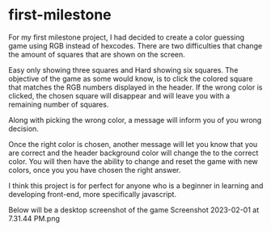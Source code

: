 # first-milestone

For my first milestone project, I had decided to create a color guessing game using RGB instead of hexcodes. There are two difficulties that change the amount of squares that are shown on the screen. 

Easy only showing three squares and Hard showing six squares. The objective of the game as some would know, is to click the colored square that matches the RGB numbers displayed in the header. If the wrong color is clicked, the chosen square will disappear and will leave you  with a remaining number of squares. 

Along with picking the wrong color, a message will inform you of you wrong decision. 

Once the right color is chosen, another message will let you know that you are correct and the header background color will change the to the correct color. You will then have the ability to change and reset the game with new colors, once you you have chosen the right answer. 


I think this project is for perfect for anyone who is a beginner in learning and developing front-end, more specifically javascript. 

Below will be a desktop screenshot of the game
Screenshot 2023-02-01 at 7.31.44 PM.png